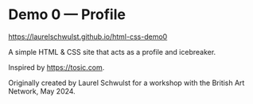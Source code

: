# Demo 0 — Profile

https://laurelschwulst.github.io/html-css-demo0

A simple HTML & CSS site that acts as a profile and icebreaker.

Inspired by https://tosic.com.

Originally created by Laurel Schwulst for a workshop with the British Art Network, May 2024.

